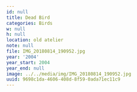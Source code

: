 ```yaml
---
id: null
title: Dead Bird
categories: Birds
w: null
h: null
location: old atelier
note: null
file: IMG_20180814_190952.jpg
year: '2004'
year_start: 2004
year_end: null
image: ../../media/img/IMG_20180814_190952.jpg
uuid: 9698c1da-4606-408d-8f59-0ada71ec11c9
---
```



